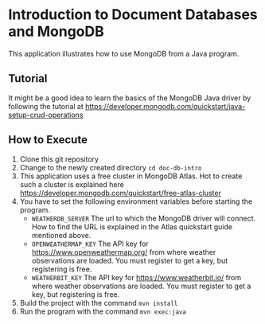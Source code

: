 # Introduction to Document Databases and MongoDB

This application illustrates how to use MongoDB from a Java program.

## Tutorial

It might be a good idea to learn the basics of the MongoDB Java driver by following the tutorial at https://developer.mongodb.com/quickstart/java-setup-crud-operations

## How to Execute

1. Clone this git repository
1. Change to the newly created directory `cd doc-db-intro`
1. This application uses a free cluster in MongoDB Atlas. Hot to create such a cluster is explained here https://developer.mongodb.com/quickstart/free-atlas-cluster
1. You have to set the following environment variables before starting the program.
    * `WEATHERDB_SERVER` The url to which the MongoDB driver will connect. How to find the URL is explained in the Atlas quickstart guide mentioned above.
    * `OPENWEATHERMAP_KEY` The API key for https://www.openweathermap.org/ from where weather observations are loaded. You must register to get a key, but registering is free.
    * `WEATHERBIT_KEY` The API key for https://www.weatherbit.io/ from where weather observations are loaded. You must register to get a key, but registering is free.
1. Build the project with the command `mvn install`
1. Run the program with the command `mvn exec:java`
